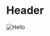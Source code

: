 <!-- TITLE: Alilynn Darkeyes -->
<!-- SUBTITLE: A quick summary of Alilynn Darkeyes -->

# Header
![Hello](https://i.pinimg.com/originals/f9/78/b0/f978b09c2945c28ccd6ae09f5f1d7077.jpg)